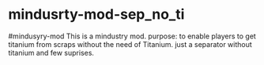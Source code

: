 # mindusrty-mod-sep_no_ti
#mindusyry-mod
This is a mindustry mod. 
purpose: to enable players to get titanium from scraps without the need of Titanium. 
just a separator without titanium and few suprises. 
